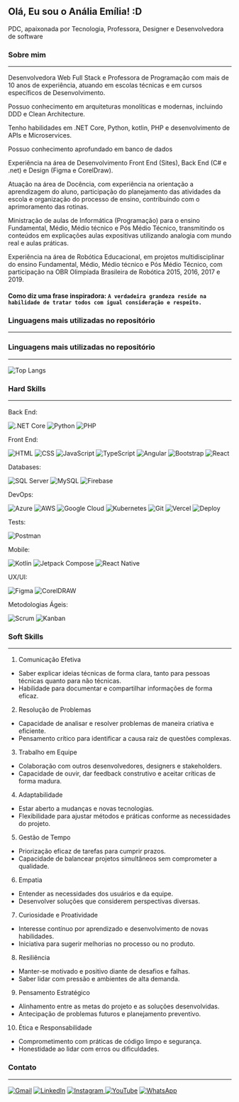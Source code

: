  ## Olá, Eu sou o Anália Emília! :D

PDC, apaixonada por Tecnologia, Professora, Designer e Desenvolvedora de software 

### Sobre mim <hr>

Desenvolvedora Web Full Stack e Professora de Programação com mais de 10 anos de experiência, atuando em escolas técnicas e em cursos  específicos de Desenvolvimento.

Possuo conhecimento em arquiteturas monolíticas e modernas, incluindo DDD e Clean Architecture. 

Tenho habilidades em .NET Core, Python, kotlin, PHP e desenvolvimento de APIs e Microservices. 

Possuo conhecimento aprofundado em banco de dados

Experiência na área de Desenvolvimento Front End (Sites), Back End (C# e .net) e Design 
(Figma e CorelDraw). 

Atuação  na  área  de  Docência, com  experiência na  orientação a  aprendizagem do  aluno, 
participação do planejamento das atividades da escola e organização do processo de ensino, 
contribuindo com o aprimoramento das rotinas.  

Ministração de aulas de Informática (Programação) para o ensino Fundamental, Médio, Médio técnico e Pós 
Médio Técnico, transmitindo os conteúdos em explicações aulas expositivas utilizando analogia 
com mundo real e aulas práticas. 

Experiência  na  área  de  Robótica  Educacional,  em  projetos  multidisciplinar  do  ensino 
Fundamental, Médio, Médio técnico e Pós Médio Técnico, com participação na OBR Olimpíada 
Brasileira de Robótica 2015, 2016, 2017 e 2019.  

#### Como diz uma frase inspiradora: `A verdadeira grandeza reside na habilidade de tratar todos com igual consideração e respeito.`  

### Linguagens mais utilizadas no repositório <hr>

### Linguagens mais utilizadas no repositório <hr>

![Top Langs](https://github-readme-stats.vercel.app/api/top-langs/?username=analiaemilia&layout=compact&hide=html,css&theme=default)


### Hard Skills <hr>

Back End: 

![.NET Core](https://img.shields.io/badge/-.NET%20Core-FFFFFF?style=flat&logo=.net&logoColor=512BD4)
![Python](https://img.shields.io/badge/-Python-FFFFFF?style=flat&logo=python&logoColor=3776AB)
![PHP](https://img.shields.io/badge/-PHP-FFFFFF?style=flat&logo=php&logoColor=777BB4)

Front End:

![HTML](https://img.shields.io/badge/-HTML-FFFFFF?style=flat&logo=html5&logoColor=E34F26)
![CSS](https://img.shields.io/badge/-CSS-FFFFFF?style=flat&logo=css3&logoColor=1572B6)
![JavaScript](https://img.shields.io/badge/-JavaScript-FFFFFF?style=flat&logo=javascript&logoColor=F7DF1E)
![TypeScript](https://img.shields.io/badge/-TypeScript-FFFFFF?style=flat&logo=typescript&logoColor=3178C6)
![Angular](https://img.shields.io/badge/-Angular-FFFFFF?style=flFFFFFFfat&logo=angular&logoColor=DD0031)
![Bootstrap](https://img.shields.io/badge/-Bootstrap-FFFFFF?style=flat&logo=bootstrap&logoColor=7952B3)
![React](https://img.shields.io/badge/-React-FFFFFF?style=flat&logo=react&logoColor=61DAFB)

Databases:

![SQL Server](https://img.shields.io/badge/-SQL%20Server-FFFFFF?style=flat&logo=microsoft-sql-server&logoColor=CC2927)
![MySQL](https://img.shields.io/badge/-MySQL-FFFFFF?style=flat&logo=mysql&logoColor=4479A1)
![Firebase](https://img.shields.io/badge/-Firebase-FFFFFF?style=flat&logo=firebase&logoColor=FFCA28)

DevOps:

![Azure](https://img.shields.io/badge/-Azure-FFFFFF?style=flat&logo=microsoft-azure&logoColor=blue)
![AWS](https://img.shields.io/badge/-AWS-FFFFFF?style=flat&logo=amazon-aws&logoColor=black)
![Google Cloud](https://img.shields.io/badge/-Google%20Cloud-FFFFFF?style=flat&logo=google-cloud&logoColor=blue)
![Kubernetes](https://img.shields.io/badge/-Kubernetes-FFFFFF?style=flat&logo=kubernetes&logoColor=326CE5)
![Git](https://img.shields.io/badge/-Git-FFFFFF?style=flat&logo=git&logoColor=F05032)
![Vercel](https://img.shields.io/badge/-Vercel-FFFFFF?style=flat&logo=vercel&logoColor=000000)
![Deploy](https://img.shields.io/badge/-Deploy-FFFFFF?style=flat&logo=rocket&logoColor=00C853)

Tests:

![Postman](https://img.shields.io/badge/-Postman-FFFFFF?style=flat&logo=postman&logoColor=17202C)

Mobile:

![Kotlin](https://img.shields.io/badge/-Kotlin-FFFFFF?style=flat&logo=kotlin&logoColor=7F52FF)
![Jetpack Compose](https://img.shields.io/badge/-Jetpack%20Compose-FFFFFF?style=flat&logo=jetpackcompose&logoColor=4285F4)
![React Native](https://img.shields.io/badge/-React%20Native-FFFFFF?style=flat&logo=react&logoColor=61DAFB)

UX/UI:

![Figma](https://img.shields.io/badge/-Figma-FFFFFF?style=flat&logo=figma&logoColor=F24E1E)
![CorelDRAW](https://img.shields.io/badge/-CorelDRAW-FFFFFF?style=flat&logo=coreldraw&logoColor=46A609)

Metodologias Ágeis:

![Scrum](https://img.shields.io/badge/-Scrum-FFFFFF?style=flat&logo=scrum&logoColor=0052CC)
![Kanban](https://img.shields.io/badge/-Kanban-FFFFFF?style=flat&logo=kanban&logoColor=007ACC)

### Soft Skills <hr>

1. Comunicação Efetiva
- Saber explicar ideias técnicas de forma clara, tanto para pessoas técnicas quanto para não técnicas.
- Habilidade para documentar e compartilhar informações de forma eficaz.
2. Resolução de Problemas
- Capacidade de analisar e resolver problemas de maneira criativa e eficiente.
- Pensamento crítico para identificar a causa raiz de questões complexas.
3. Trabalho em Equipe
- Colaboração com outros desenvolvedores, designers e stakeholders.
- Capacidade de ouvir, dar feedback construtivo e aceitar críticas de forma madura.
4. Adaptabilidade
- Estar aberto a mudanças e novas tecnologias.
- Flexibilidade para ajustar métodos e práticas conforme as necessidades do projeto.
5. Gestão de Tempo
- Priorização eficaz de tarefas para cumprir prazos.
- Capacidade de balancear projetos simultâneos sem comprometer a qualidade.
6. Empatia
- Entender as necessidades dos usuários e da equipe.
- Desenvolver soluções que considerem perspectivas diversas.
7. Curiosidade e Proatividade
- Interesse contínuo por aprendizado e desenvolvimento de novas habilidades.
- Iniciativa para sugerir melhorias no processo ou no produto.
8. Resiliência
- Manter-se motivado e positivo diante de desafios e falhas.
- Saber lidar com pressão e ambientes de alta demanda.
9. Pensamento Estratégico
- Alinhamento entre as metas do projeto e as soluções desenvolvidas.
- Antecipação de problemas futuros e planejamento preventivo.
10. Ética e Responsabilidade
- Comprometimento com práticas de código limpo e segurança.
- Honestidade ao lidar com erros ou dificuldades.

### Contato <hr>

[![Gmail](https://img.shields.io/badge/-Gmail-FFFFFF?style=flat&logo=gmail&logoColor=EA4335)](mailto:analia.nai@gmail.com)
[![LinkedIn](https://img.shields.io/badge/-LinkedIn-FFFFFF?style=flat&logo=linkedin&logoColor=0A66C2)](https://www.linkedin.com/in/analiaemilia/)
[![Instagram](https://img.shields.io/badge/-Instagram-FFFFFF?style=flat&logo=instagram&logoColor=E4405F)
](https://www.instagram.com/roboticadoamanha/)
[![YouTube](https://img.shields.io/badge/-YouTube-FFFFFF?style=flat&logo=youtube&logoColor=FF0000)](https://www.youtube.com/@roboticadoamanha)
[![WhatsApp](https://img.shields.io/badge/-WhatsApp-FFFFFF?style=flat&logo=whatsapp&logoColor=25D366)
](https://api.whatsapp.com/send?phone=5575988136641&text=Estou%20entrando%20em%20contato,%20pois%20gostei%20muito%20do%20seu%20perfil.%20Podemos%20conversa?)
